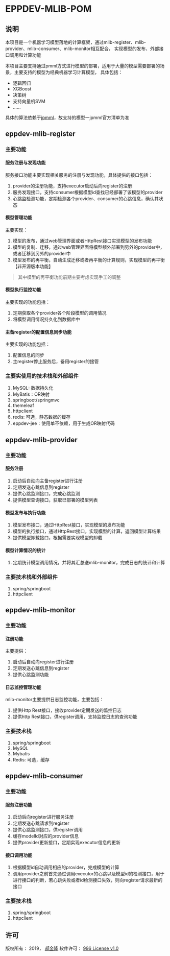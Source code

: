 # EPPDEV-MLIB-POM

## 说明

本项目是一个机器学习模型落地的计算框架，通过mlib-register、mlib-provider、mlib-consumer、mlib-monitor相互配合，
实现模型的发布、外部接口调用和计算功能

本项目主要支持通过pmml方式进行模型的部署，适用于大量的模型需要部署的场景，主要支持的模型为经典机器学习计算模型，
具体包括：

* 逻辑回归
* XGBoost
* 决策树
* 支持向量机SVM
* ……

具体的算法依赖于[jpmml](github.com/jpmml)，故支持的模型一jpmml官方清单为准


## eppdev-mlib-register

### 主要功能

#### 服务注册与发现功能

服务接口功能主要实现相关服务的注册与发现功能，具体提供的接口包括：

1. provider的注册功能，支持executor启动后向register的注册
2. 服务发现接口，支持consumer根据模型id查找已经部署了该模型的provider
3. 心跳监检测功能，定期检测各个provider、consumer的心跳信息，确认其状态

#### 模型管理功能

主要实现：

1. 模型的发布，通过web管理界面或者HttpRest接口实现模型的发布功能
2. 模型的复制、迁移，通过web管理界面将模型额外部署到另外的provider中，或者迁移到另外的provider中
2. 模型发布的再平衡，自动生成迁移或者再平衡的计算规则，实现模型的再平衡【非开源版本功能】

> 其中模型的再平衡功能前期主要考虑实现手工的调整

#### 模型执行监控功能

主要实现的功能包括：

1. 定期获取各个provider各个阶段模型的调用情况
2. 将模型调用情况持久化到数据库中

#### 主备register的配置信息同步功能

主要实现的功能包括：

1. 配置信息的同步
2. 主register停止服务后，备用register的接管

### 主要实使用的技术栈和外部组件

1. MySQL: 数据持久化
2. MyBatis：OR映射
3. springboot/springmvc
4. themeleaf
5. httpclient
6. redis: 可选，静态数据的缓存
7. eppdev-jee：使用单不依赖，用于生成OR映射代码


## eppdev-mlib-provider

### 主要功能

#### 服务注册

1. 启动后自动向主备register进行注册
2. 定期发送心跳信息到register
3. 提供心跳监测接口，完成心跳监测
4. 提供模型查询接口，获取已部署的模型列表

#### 模型发布与执行功能

1. 模型发布接口，通过HttpRest接口，实现模型的发布功能
2. 模型的执行接口，通过HttpRest接口，实现模型的计算，返回模型计算结果
3. 提供模型卸载接口，根据需要实现模型的卸载

#### 模型计算情况的统计

1. 定期统计模型调用情况，并将其汇总送mlib-monitor，完成日志的统计和计算

### 主要技术栈和外部组件

1. spring/springboot
2. httpclient

## eppdev-mlib-monitor

### 主要功能

#### 注册功能

主要提供：

1. 启动后自动向register进行注册
2. 定期发送心跳信息到register
3. 提供心跳监测功能

#### 日志监控管理功能

mlib-monitor主要提供日志监控功能，主要包括：

1. 提供Http Rest接口，接收provider定期发送的监控日志
2. 提供http Rest接口，供register调用，支持监控日志的查询功能

### 主要技术栈

1. spring/springboot
2. MySQL
3. Mybatis
4. Redis: 可选，缓存

## eppdev-mlib-consumer

### 主要功能

#### 服务注册功能

1. 启动后向register进行服务注册
2. 定期发送心跳请求到register
3. 提供心跳监测接口，供register调用
4. 缓存modelId对应的provider信息
5. 提供provider更新接口，定期实现executor信息的更新

#### 接口调用功能

1. 根据模型id自动调用相应的provider，完成模型的计算
2. 调用provider之前首先通过调用executor的心跳以及模型id的检测接口，用于进行接口的判断，若心跳失败或者id检测接口失效，则向register请求最新的接口

### 主要技术栈

1. spring/springboot
2. httpclient



## 许可

版权所有： 2019， [郝金隆](mailto:jinlong.hao@eppdev.cn)
软件许可： [996 License v1.0](LICENSE-CN)